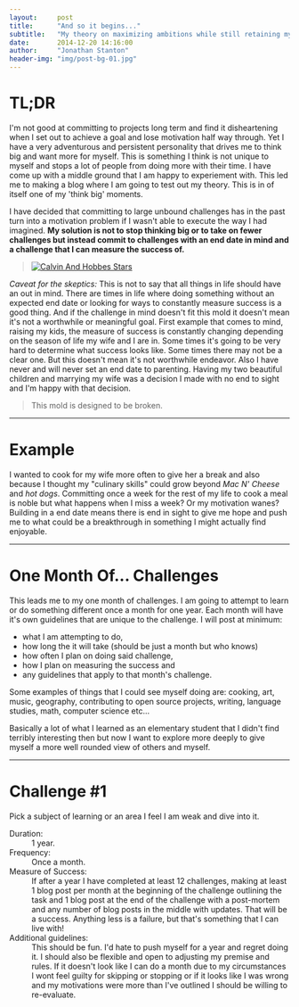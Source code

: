 ```yaml
---
layout:     post
title:      "And so it begins..."
subtitle:   "My theory on maximizing ambitions while still retaining my sanity."
date:       2014-12-20 14:16:00
author:     "Jonathan Stanton"
header-img: "img/post-bg-01.jpg"
---
```


<h1>TL;DR</h1>

<p>I'm not good at committing to projects long term and find it disheartening
when I set out to achieve a goal and lose motivation half way through. Yet I
have a very adventurous and persistent personality that drives me to think big
and want more for myself. This is something I think is not unique to myself and
stops a lot of people from doing more with their time. I have come up with a
middle ground that I am happy to experiement with. This led me to making a blog
where I am going to test out my theory. This is in of itself one of my 'think
big' moments.

<p>I have decided that committing to large unbound challenges has in the past
turn into a motivation problem if I wasn't able to execute the way I had
imagined. <strong>My solution is not to stop thinking big or to take on fewer
challenges but instead commit to challenges with an end date in mind and a
challenge that I can measure the success of.</strong>

<blockquote>
  <a href="{{ site.baseurl }}/img/calvin-hobbes-stars.jpg">
    <img src="{{ site.baseurl }}/img/calvin-hobbes-stars.jpg" alt="Calvin And Hobbes Stars">
  </a>
</blockquote>

<p><i>Caveat for the skeptics:</i> This is not to say that all things in life should
have an out in mind. There are times in life where doing something without an
expected end date or looking for ways to constantly measure success is a good
thing. And if the challenge in mind doesn't fit this mold it doesn't mean it's
not a worthwhile or meaningful goal. First example that comes to mind, raising
my kids, the measure of success is constantly changing depending on the season
of life my wife and I are in. Some times it's going to be very hard to determine
what success looks like. Some times there may not be a clear one. But this
doesn't mean it's not worthwhile endeavor. Also I have never and will never set
an end date to parenting. Having my two beautiful children and marrying my wife
was a decision I made with no end to sight and I'm happy with that decision.

<blockquote>This mold is designed to be broken.</blockquote>

<hr>

<h1>Example</h1>
<p>I wanted to cook for my wife more often to give her a break and also
because I thought my "culinary skills" could grow beyond <i>Mac N' Cheese</i>
and <i>hot dogs</i>. Committing once a week for the rest of my life to cook a meal
is noble but what happens when I miss a week? Or my motivation wanes? Building
in a end date means there is end in sight to give me hope and push me to what
could be a breakthrough in something I might actually find enjoyable.

<hr>
<h1>One Month Of... Challenges</h1>
<p>This leads me to my one month of challenges. I am going to attempt to
learn or do something different once a month for one year. Each month will have
it's own guidelines that are unique to the challenge. I will post at minimum:
<ul>
  <li>what I am attempting to do,</li>
  <li>how long the it will take (should be just a month but who knows)</li>
  <li>how often I plan on doing said challenge,</li>
  <li>how I plan on measuring the success and</li>
  <li>any guidelines that apply to that month's challenge.</li>
</ul>

<p>Some examples of things that I could see myself doing are: cooking, art,
music, geography, contributing to open source projects, writing, language
studies, math, computer science etc...

<p>Basically a lot of what I learned as an elementary student that I didn't find
terribly interesting then but now I want to explore more deeply to give myself a
more well rounded view of others and myself.

<hr>

<h1>Challenge #1</h1>
<p>Pick a subject of learning or an area I feel I am weak and dive into it.</p>
<dl>
  <dt>Duration:</dt>
  <dd>1 year.</dd>

  <dt>Frequency:</dt>
  <dd>Once a month.</dd>

  <dt>Measure of Success:</dt>
  <dd>If after a year I have completed at
  least 12 challenges, making at least 1 blog post per month at the beginning of
  the challenge outlining the task and 1 blog post at the end of the challenge
  with a post-mortem and any number of blog posts in the middle with updates. That
  will be a success. Anything less is a failure, but that's something that I can
  live with!</dd>

  <dt>Additional guidelines:</dt>
  <dd>This should be fun. I'd hate to push
  myself for a year and regret doing it. I should also be flexible and open to
  adjusting my premise and rules. If it doesn't look like I can do a month due to
  my circumstances I wont feel guilty for skipping or stopping or if it looks like
  I was wrong and my motivations were more than I've outlined I should be willing
  to re-evaluate.</dd>
</dl>
